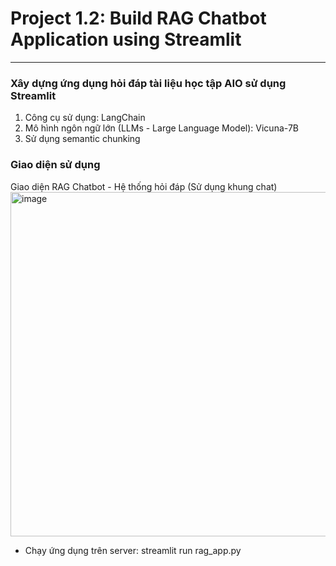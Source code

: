 # Project 1.2: Build RAG Chatbot Application using Streamlit
---
### Xây dựng ứng dụng hỏi đáp tài liệu học tập AIO sử dụng Streamlit

1. Công cụ sử dụng: LangChain
2. Mô hình ngôn ngữ lớn (LLMs - Large Language Model): Vicuna-7B
3. Sử dụng semantic chunking
### Giao diện sử dụng

Giao diện RAG Chatbot - Hệ thống hỏi đáp (Sử dụng khung chat) 
<img width="551" alt="image" src="https://github.com/user-attachments/assets/31e0e447-2521-4387-9934-f9b89a024816" />



- Chạy ứng dụng trên server:
streamlit run rag_app.py

